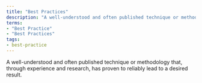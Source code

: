 ```yaml
---
title: "Best Practices"
description: "A well-understood and often published technique or methodology that, through experience and research, has proven to reliably lead to a desired result."
terms:
- "Best Practice"
- "Best Practices"
tags:
- best-practice
---
```

A well-understood and often published technique or methodology that, through experience and research, has proven to reliably lead to a desired result.